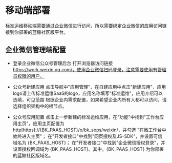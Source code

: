 # 移动端部署
标准运维移动端需要通过企业微信进行访问，所以需要绑定企业微信的应用访问链接到你部署的蓝鲸社区版平台。

## 企业微信管理端配置
- 登录企业微信公众号管理后台
打开浏览器访问链接 https://work.weixin.qq.com/，使用企业微信扫码登录，注意需要使用有管理员权限的用户。

- 公众号新建应用
点击导航中"应用管理"，在自建应用中点击"新建应用"，应用logo请上传标准运维SaaS的logo，应用名称填写"标准运维"，应用介绍可以选填，可见范围
根据企业内需求配置，如果希望企业内所有人都可以访问，请选择组织架构中的根节点。

- 公众号应用配置
点击上一步新建的标准运维应用，在"功能"中找到"工作台应用主页"，应用主页配置为 http[https]://{BK_PAAS_HOST}/o/bk_sops/weixin/，并勾选
"在微工作台中始终进入主页"；
在"开发者接口"中找到"网页授权及JS-SDK"，并设置可信域名为 {BK_PAAS_HOST}；
在"开发者接口"中找到"企业微信授权登录"，并设置授权回调域为 {BK_PAAS_HOST}。其中，{BK_PAAS_HOST} 为你部署的蓝鲸社区版域名。
